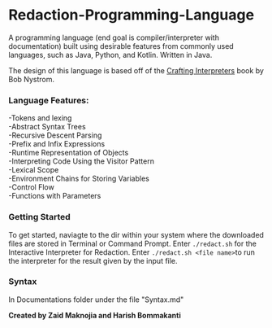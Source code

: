 # Redaction-Programming-Language
A programming language (end goal is compiler/interpreter with documentation) built using desirable features from commonly used languages, such as Java, Python, and Kotlin. Written in Java.

The design of this language is based off of the [Crafting Interpreters](https://craftinginterpreters.com/) book by Bob Nystrom.

### Language Features: 
-Tokens and lexing\
-Abstract Syntax Trees\
-Recursive Descent Parsing\
-Prefix and Infix Expressions\
-Runtime Representation of Objects\
-Interpreting Code Using the Visitor Pattern\
-Lexical Scope\
-Environment Chains for Storing Variables\
-Control Flow\
-Functions with Parameters


### Getting Started
To get started, naviagte to the dir within your system where the downloaded files are stored in Terminal or Command Prompt. Enter ```./redact.sh``` for the Interactive Interpreter for Redaction. Enter ```./redact.sh <file name>```to run the interpreter for the result given by the input file.

### Syntax 
In Documentations folder under the file "Syntax.md" 
 
 
 
 
**Created by Zaid Maknojia and Harish Bommakanti**
